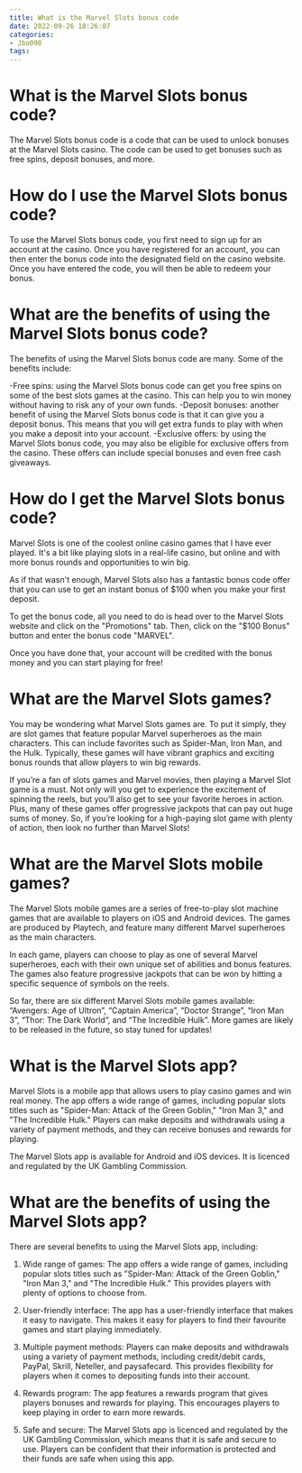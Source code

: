 ```yaml
---
title: What is the Marvel Slots bonus code
date: 2022-09-26 18:26:07
categories:
- Jbo098
tags:
---
```



#  What is the Marvel Slots bonus code?

The Marvel Slots bonus code is a code that can be used to unlock bonuses at the Marvel Slots casino. The code can be used to get bonuses such as free spins, deposit bonuses, and more.

# How do I use the Marvel Slots bonus code?

To use the Marvel Slots bonus code, you first need to sign up for an account at the casino. Once you have registered for an account, you can then enter the bonus code into the designated field on the casino website. Once you have entered the code, you will then be able to redeem your bonus.

# What are the benefits of using the Marvel Slots bonus code?

The benefits of using the Marvel Slots bonus code are many. Some of the benefits include:

-Free spins: using the Marvel Slots bonus code can get you free spins on some of the best slots games at the casino. This can help you to win money without having to risk any of your own funds. -Deposit bonuses: another benefit of using the Marvel Slots bonus code is that it can give you a deposit bonus. This means that you will get extra funds to play with when you make a deposit into your account. -Exclusive offers: by using the Marvel Slots bonus code, you may also be eligible for exclusive offers from the casino. These offers can include special bonuses and even free cash giveaways.

#  How do I get the Marvel Slots bonus code?

Marvel Slots is one of the coolest online casino games that I have ever played. It's a bit like playing slots in a real-life casino, but online and with more bonus rounds and opportunities to win big.

As if that wasn't enough, Marvel Slots also has a fantastic bonus code offer that you can use to get an instant bonus of $100 when you make your first deposit.

To get the bonus code, all you need to do is head over to the Marvel Slots website and click on the "Promotions" tab. Then, click on the "$100 Bonus" button and enter the bonus code "MARVEL".

Once you have done that, your account will be credited with the bonus money and you can start playing for free!

#  What are the Marvel Slots games?

You may be wondering what Marvel Slots games are. To put it simply, they are slot games that feature popular Marvel superheroes as the main characters. This can include favorites such as Spider-Man, Iron Man, and the Hulk. Typically, these games will have vibrant graphics and exciting bonus rounds that allow players to win big rewards.

If you’re a fan of slots games and Marvel movies, then playing a Marvel Slot game is a must. Not only will you get to experience the excitement of spinning the reels, but you’ll also get to see your favorite heroes in action. Plus, many of these games offer progressive jackpots that can pay out huge sums of money. So, if you’re looking for a high-paying slot game with plenty of action, then look no further than Marvel Slots!

#  What are the Marvel Slots mobile games?

The Marvel Slots mobile games are a series of free-to-play slot machine games that are available to players on iOS and Android devices. The games are produced by Playtech, and feature many different Marvel superheroes as the main characters.

In each game, players can choose to play as one of several Marvel superheroes, each with their own unique set of abilities and bonus features. The games also feature progressive jackpots that can be won by hitting a specific sequence of symbols on the reels.

So far, there are six different Marvel Slots mobile games available: “Avengers: Age of Ultron”, “Captain America”, “Doctor Strange”, “Iron Man 3”, “Thor: The Dark World”, and “The Incredible Hulk”. More games are likely to be released in the future, so stay tuned for updates!

#  What is the Marvel Slots app?

Marvel Slots is a mobile app that allows users to play casino games and win real money. The app offers a wide range of games, including popular slots titles such as "Spider-Man: Attack of the Green Goblin," "Iron Man 3," and "The Incredible Hulk." Players can make deposits and withdrawals using a variety of payment methods, and they can receive bonuses and rewards for playing.

The Marvel Slots app is available for Android and iOS devices. It is licenced and regulated by the UK Gambling Commission.

# What are the benefits of using the Marvel Slots app?

There are several benefits to using the Marvel Slots app, including:

1. Wide range of games: The app offers a wide range of games, including popular slots titles such as "Spider-Man: Attack of the Green Goblin," "Iron Man 3," and "The Incredible Hulk." This provides players with plenty of options to choose from.

2. User-friendly interface: The app has a user-friendly interface that makes it easy to navigate. This makes it easy for players to find their favourite games and start playing immediately.

3. Multiple payment methods: Players can make deposits and withdrawals using a variety of payment methods, including credit/debit cards, PayPal, Skrill, Neteller, and paysafecard. This provides flexibility for players when it comes to depositing funds into their account.

4. Rewards program: The app features a rewards program that gives players bonuses and rewards for playing. This encourages players to keep playing in order to earn more rewards.

5. Safe and secure: The Marvel Slots app is licenced and regulated by the UK Gambling Commission, which means that it is safe and secure to use. Players can be confident that their information is protected and their funds are safe when using this app.